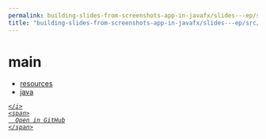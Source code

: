 ```yaml
---
permalink: building-slides-from-screenshots-app-in-javafx/slides---ep/src/main
title: "building-slides-from-screenshots-app-in-javafx/slides---ep/src/main"
---
```


# main
<ul>
  <li>
    <a href="resources">
      resources
    </a>
  </li>
  <li>
    <a href="java">
      java
    </a>
  </li>
</ul>
<div class="social open-gh-btn my-4">
  <a class="btn btn-github" href="https://github.com/tobiasbriones/blog/tree/main/swe/dev/java/javafx/drawing/productivity/building-slides-from-screenshots-app-in-javafx/slides---ep/src/main" target="_blank">
    <i class="fab fa-github">
      
    </i>
    <span>
      Open in GitHub
    </span>
  </a>
</div>